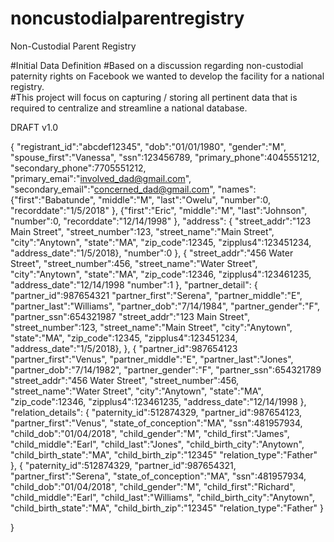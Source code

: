 # noncustodialparentregistry
Non-Custodial Parent Registry

#Initial Data Definition 
#Based on a discussion regarding non-custodial paternity rights on Facebook we wanted to develop the facility for a national registry.  
#This project will focus on capturing / storing all pertinent data that is required to centralize and streamline a national database.

DRAFT v1.0

{
	"registrant_id":"abcdef12345",
	"dob":"01/01/1980",
	"gender":"M",
	"spouse_first":"Vanessa",
	"ssn":123456789,
	"primary_phone":4045551212,
	"secondary_phone":7705551212,
	"primary_emai":"involved_dad@gmail.com",
	"secondary_email":"concerned_dad@gmail.com",
	"names":	
				{"first":"Babatunde",
				 "middle":"M",
				 "last":"Owelu",
				 "number":0,
				 "recorddate":"1/5/2018"
				},
				{"first":"Eric",
				 "middle":"M",
				 "last":"Johnson",
				 "number":0,
				 "recorddate":"12/14/1998"
				},
	"address":
				{
				"street_addr":"123 Main Street",
				"street_number":123,
				"street_name":"Main Street",
				"city":"Anytown",
				"state":"MA",
				"zip_code":12345,
				"zipplus4":123451234,
				"address_date":"1/5/2018},
				"number":0
				},
				{
				"street_addr":"456 Water Street",
				"street_number":456,
				"street_name":"Water Street",
				"city":"Anytown",
				"state":"MA",
				"zip_code":12346,
				"zipplus4":123461235,
				"address_date":"12/14/1998
				"number":1
				},
	"partner_detail":
				{
					"partner_id":987654321
					"partner_first":"Serena",
					"partner_middle":"E",
					"partner_last":"Williams",
					"partner_dob":"7/14/1984",
					"partner_gender":"F",
					"partner_ssn":654321987
					"street_addr":"123 Main Street",
					"street_number":123,
					"street_name":"Main Street",
					"city":"Anytown",
					"state":"MA",
					"zip_code":12345,
					"zipplus4":123451234,
					"address_date":"1/5/2018},
				},
				{
					"partner_id":987654123
					"partner_first":"Venus",
					"partner_middle":"E",
					"partner_last":"Jones",
					"partner_dob":"7/14/1982",
					"partner_gender":"F",
					"partner_ssn":654321789
					"street_addr":"456 Water Street",
					"street_number":456,
					"street_name":"Water Street",
					"city":"Anytown",
					"state":"MA",
					"zip_code":12346,
					"zipplus4":123461235,
					"address_date":"12/14/1998
				},
	"relation_details":
				{
					"paternity_id":512874329,
					"partner_id":987654123,
					"partner_first":"Venus",
					"state_of_conception":"MA",
					"ssn":481957934,
					"child_dob":"01/04/2018",
					"child_gender":"M",
					"child_first":"James",
					"child_middle":"Earl",
					"child_last":"Jones",
					"child_birth_city":"Anytown",
					"child_birth_state":"MA",
					"child_birth_zip":"12345"
					"relation_type":"Father"
				},
				{
					"paternity_id":512874329,
					"partner_id":987654321,
					"partner_first":"Serena",
					"state_of_conception":"MA",
					"ssn":481957934,
					"child_dob":"01/04/2018",
					"child_gender":"M",
					"child_first":"Richard",
					"child_middle":"Earl",
					"child_last":"Williams",
					"child_birth_city":"Anytown",
					"child_birth_state":"MA",
					"child_birth_zip":"12345"
					"relation_type":"Father"
				}	
	
}
